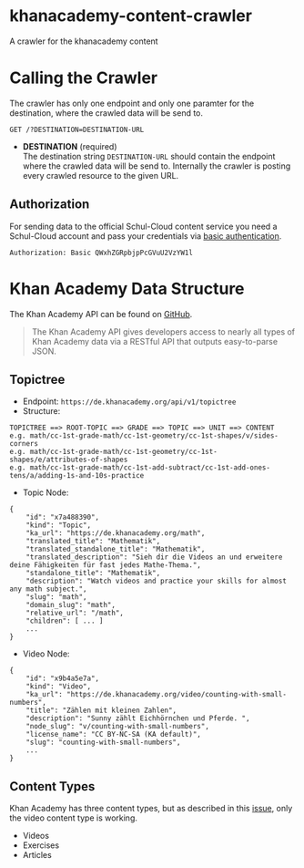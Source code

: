 # khanacademy-content-crawler
A crawler for the khanacademy content

# Calling the Crawler
The crawler has only one endpoint and only one paramter for the destination, where the crawled data will be send to.

```
GET /?DESTINATION=DESTINATION-URL
```

- **DESTINATION** (required)    
The destination string `DESTINATION-URL` should contain the endpoint where the crawled data will be send to. Internally the crawler is posting every crawled resource to the given URL.

## Authorization
For sending data to the official Schul-Cloud content service you need a Schul-Cloud account and pass your credentials via [basic authentication](https://en.wikipedia.org/wiki/Basic_access_authentication).

```
Authorization: Basic QWxhZGRpbjpPcGVuU2VzYW1l
```

# Khan Academy Data Structure
The Khan Academy API can be found on [GitHub](https://github.com/Khan/khan-api/wiki/Khan-Academy-API).

> The Khan Academy API gives developers access to nearly all types of Khan Academy data via a RESTful API that outputs easy-to-parse JSON. 

## Topictree
* Endpoint: `https://de.khanacademy.org/api/v1/topictree`
* Structure:
```
TOPICTREE ==> ROOT-TOPIC ==> GRADE ==> TOPIC ==> UNIT ==> CONTENT
e.g. math/cc-1st-grade-math/cc-1st-geometry/cc-1st-shapes/v/sides-corners
e.g. math/cc-1st-grade-math/cc-1st-geometry/cc-1st-shapes/e/attributes-of-shapes
e.g. math/cc-1st-grade-math/cc-1st-add-subtract/cc-1st-add-ones-tens/a/adding-1s-and-10s-practice
```

* Topic Node:
```
{
    "id": "x7a488390",
    "kind": "Topic",
    "ka_url": "https://de.khanacademy.org/math",
    "translated_title": "Mathematik",
    "translated_standalone_title": "Mathematik",
    "translated_description": "Sieh dir die Videos an und erweitere deine Fähigkeiten für fast jedes Mathe-Thema.",
    "standalone_title": "Mathematik",
    "description": "Watch videos and practice your skills for almost any math subject.",
    "slug": "math",
    "domain_slug": "math",
    "relative_url": "/math",
    "children": [ ... ]
    ...
}
```

* Video Node:
```
{
    "id": "x9b4a5e7a",
    "kind": "Video",
    "ka_url": "https://de.khanacademy.org/video/counting-with-small-numbers",
    "title": "Zählen mit kleinen Zahlen",
    "description": "Sunny zählt Eichhörnchen und Pferde. ",
    "node_slug": "v/counting-with-small-numbers",
    "license_name": "CC BY-NC-SA (KA default)",
    "slug": "counting-with-small-numbers",
    ...
}
```

## Content Types
Khan Academy has three content types, but as described in this [issue](https://github.com/Khan/khan-api/issues/121), only the video content type is working.

* Videos
* Exercises
* Articles
 